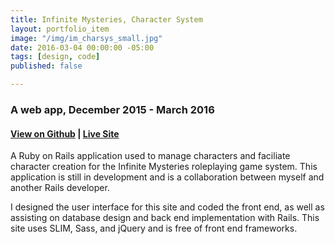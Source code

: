 ```yaml
---
title: Infinite Mysteries, Character System
layout: portfolio_item
image: "/img/im_charsys_small.jpg"
date: 2016-03-04 00:00:00 -05:00
tags: [design, code]
published: false

---
```


### A web app, December 2015 - March 2016
#### [View on Github](https://github.com/stephmarx/infinite-mysteries-charsys) | [Live Site](http://characters.infinitemysteries.com/)

<p>A Ruby on Rails application used to manage characters and faciliate character creation for the Infinite Mysteries roleplaying game system. This application is still in development and is a collaboration between myself and another Rails developer. </p>
<p>I designed the user interface for this site and coded the front end, as well as assisting on database design and back end implementation with Rails. This site uses SLIM, Sass, and jQuery and is free of front end frameworks.</p>
